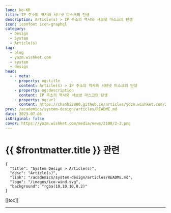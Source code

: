 ```yaml
---
lang: ko-KR
title: IP 주소의 역사와 서브넷 마스크의 탄생
description: Article(s) > IP 주소의 역사와 서브넷 마스크의 탄생
icon: iconfont icon-graphql
category: 
  - Design
  - System
  - Article(s)
tag: 
  - blog
  - yozm.wishket.com
  - system
  - design
head:
  - - meta:
    - property: og:title
      content: Article(s) > IP 주소의 역사와 서브넷 마스크의 탄생
    - property: og:description
      content: IP 주소의 역사와 서브넷 마스크의 탄생
    - property: og:url
      content: https://chanhi2000.github.io/articles/yozm.wishket.com/2108.html
prev: /academics/system-design/articles/README.md
date: 2023-07-06
isOriginal: false
cover: https://yozm.wishket.com/media/news/2108/2-2.png
---
```


# {{ $frontmatter.title }} 관련

```component VPCard
{
  "title": "System Design > Article(s)",
  "desc": "Article(s)",
  "link": "/academics/system-design/articles/README.md",
  "logo": "/images/ico-wind.svg",
  "background": "rgba(10,10,10,0.2)"
}
```

[[toc]]

---

<SiteInfo
  name="IP 주소의 역사와 서브넷 마스크의 탄생 | 요즘IT"
  desc="오늘날, 거의 대다수의 가정집에 설치되어 있는 유무선 공유기를 하나의 LAN이라고도 볼 수 있습니다. 그럼 세상에는 얼마나 많은 네트워크가 존재하는 걸까요? 과연 이 모든 네트워크에 할당할 주소는 충분히 존재할까요? 이번 글에서는 이전까지 5회차에 걸쳐 요즘IT에 연재했던 ‘엄청 쉬운 네트워크 이야기’ 시리즈의 부록으로 IP 주소의 역사를 알아보며, 여기에 필수적으로 등장하는 서브넷 마스크도 함께 알아보겠습니다. 이번 글에서의 IP는 IPv4를 뜻한다는 것을 미리 알려드립니다."
  url="https://yozm.wishket.com/magazine/detail/2108/"
  logo="https://yozm.wishket.com/static/renewal/img/global/gnb_yozmit.svg"
  preview="https://yozm.wishket.com/media/news/2108/2-2.png"/>

<!-- TODO: 작성 -->

